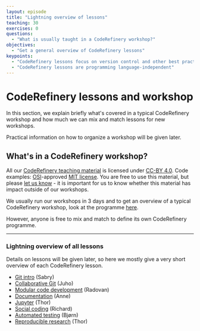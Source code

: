 ```yaml
---
layout: episode
title: "Lightning overview of lessons"
teaching: 30
exercises: 0
questions:
  - "What is usually taught in a CodeRefinery workshop?"
objectives:
  - "Get a general overview of CodeRefinery lessons"
keypoints:
  - "CodeRefinery lessons focus on version control and other best practices"
  - "CodeRefinery lessons are programming language-independent"
---
```


# CodeRefinery lessons and workshop

In this section, we explain briefly what's covered in a typical CodeRefinery workshop 
and how much we can mix and match lessons for new workshops.

Practical information on how to organize a workshop will be given later.

## What's in a CodeRefinery workshop?

All our [CodeRefinery teaching material](https://coderefinery.org/lessons/) is licensed under [CC-BY 4.0](https://creativecommons.org/licenses/by/4.0/). Code examples: [OSI](http://opensource.org/)-approved [MIT license](http://opensource.org/licenses/mit-license.html). You are free to use this material, but please [let us know](https://coderefinery.org/contact/) - it is important for us to know whether this material has impact outside of our workshops.

We usually run our workshops in 3 days and to get an overview of a typical CodeRefinery workshop, look at the programme  [here](https://coderefinery.org/workshops/2019-10-22-trondheim/).

However, anyone is free to mix and match to define its own CodeRefinery programme.

---


### Lightning overview of all lessons 

Details on lessons will be given later, so here we mostly give a very short overview of each CodeRefinery lesson.

- [Git intro](https://coderefinery.github.io/git-intro/) (Sabry)
- [Collaborative Git](https://coderefinery.github.io/git-collaborative/) (Juho)
- [Modular code development](http://cicero.xyz/v3/remark/0.14.0/github.com/coderefinery/modular-code-development/master/talk.md) (Radovan)
- [Documentation](https://coderefinery.github.io/documentation/) (Anne)
- [Jupyter](https://coderefinery.github.io/jupyter/) (Thor)
- [Social coding](http://cicero.xyz/v3/remark/0.14.0/github.com/coderefinery/social-coding/master/talk.md) (Richard)
- [Automated testing](https://coderefinery.github.io/testing/) (Bjørn)
- [Reproducible research](https://coderefinery.github.io/reproducible-research/) (Thor)
